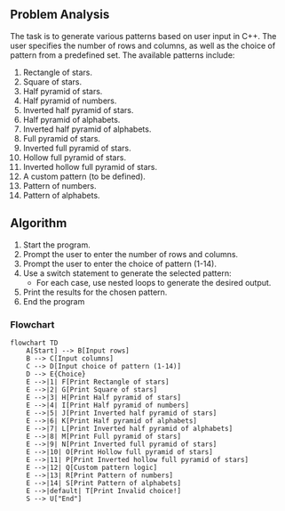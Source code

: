 ## Problem Analysis
The task is to generate various patterns based on user input in C++. The user specifies the number of rows and columns, as well as the choice of pattern from a predefined set. The available patterns include:

1. Rectangle of stars.
2. Square of stars.
3. Half pyramid of stars.
4. Half pyramid of numbers.
5. Inverted half pyramid of stars.
6. Half pyramid of alphabets.
7. Inverted half pyramid of alphabets.
8. Full pyramid of stars.
9. Inverted full pyramid of stars.
10. Hollow full pyramid of stars.
11. Inverted hollow full pyramid of stars.
12. A custom pattern (to be defined).
13. Pattern of numbers.
14. Pattern of alphabets.

## Algorithm
1. Start the program.
2. Prompt the user to enter the number of rows and columns.
3. Prompt the user to enter the choice of pattern (1-14).
4. Use a switch statement to generate the selected pattern:
   - For each case, use nested loops to generate the desired output.
5. Print the results for the chosen pattern.
6. End the program

### Flowchart

```mermaid
flowchart TD
    A[Start] --> B[Input rows]
    B --> C[Input columns]
    C --> D[Input choice of pattern (1-14)]
    D --> E{Choice}
    E -->|1| F[Print Rectangle of stars]
    E -->|2| G[Print Square of stars]
    E -->|3| H[Print Half pyramid of stars]
    E -->|4| I[Print Half pyramid of numbers]
    E -->|5| J[Print Inverted half pyramid of stars]
    E -->|6| K[Print Half pyramid of alphabets]
    E -->|7| L[Print Inverted half pyramid of alphabets]
    E -->|8| M[Print Full pyramid of stars]
    E -->|9| N[Print Inverted full pyramid of stars]
    E -->|10| O[Print Hollow full pyramid of stars]
    E -->|11| P[Print Inverted hollow full pyramid of stars]
    E -->|12| Q[Custom pattern logic]
    E -->|13| R[Print Pattern of numbers]
    E -->|14| S[Print Pattern of alphabets]
    E -->|default| T[Print Invalid choice!]
    S --> U["End"]

```

